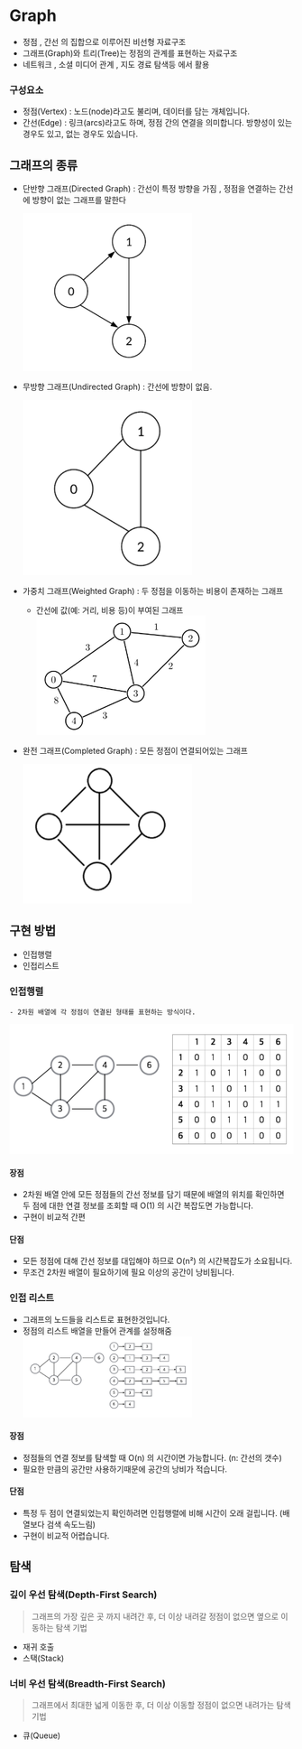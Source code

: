 # Graph

- 정점 , 간선 의 집합으로 이루어진 비선형 자료구조
- 그래프(Graph)와 트리(Tree)는 정점의 관계를 표현하는 자료구조
- 네트워크 , 소셜 미디어 관계 , 지도 경료 탐색등 에서 활용

### 구성요소

- 정점(Vertex) : 노드(node)라고도 불리며, 데이터를 담는 개체입니다.
- 간선(Edge) : 링크(arcs)라고도 하며, 정점 간의 연결을 의미합니다. 방향성이 있는 경우도 있고, 없는 경우도 있습니다.

## 그래프의 종류

- 단반향 그래프(Directed Graph) : 간선이 특정 방향을 가짐 , 정점을 연결하는 간선에 방향이 없는 그래프를 말한다

  <img src="image-1.png" alt="Directed Graph" width="300" />

- 무방향 그래프(Undirected Graph) : 간선에 방향이 없음.

  <img src="image.png" alt="Directed Graph" width="300" />

- 가중치 그래프(Weighted Graph) : 두 정점을 이동하는 비용이 존재하는 그래프
  - 간선에 값(예: 거리, 비용 등)이 부여된 그래프
    <img src="image-2.png" alt="Directed Graph" width="300" />
- 완전 그래프(Completed Graph) : 모든 정점이 연결되어있는 그래프

  <img src="image-5.png" alt="Directed Graph" width="300" />

## 구현 방법

- 인접행렬
- 인접리스트

### 인접행렬

    - 2차원 배열에 각 정점이 연결된 형태를 표현하는 방식이다.

![alt text](image-3.png)

#### 장점

- 2차원 배열 안에 모든 정점들의 간선 정보를 담기 때문에 배열의 위치를 확인하면 두 점에 대한 연결 정보를 조회할 때 O(1) 의 시간 복잡도면 가능합니다.
- 구현이 비교적 간편

#### 단점

- 모든 정점에 대해 간선 정보를 대입해야 하므로 O(n²) 의 시간복잡도가 소요됩니다.
- 무조건 2차원 배열이 필요하기에 필요 이상의 공간이 낭비됩니다.

### 인접 리스트

- 그래프의 노드들을 리스트로 표현한것입니다.
- 정점의 리스트 배열을 만들어 관계를 설정해줌
  <img src="image-4.png" alt="Directed Graph" width="300" />

#### 장점

- 정점들의 연결 정보를 탐색할 때 O(n) 의 시간이면 가능합니다. (n: 간선의 갯수)
- 필요한 만큼의 공간만 사용하기때문에 공간의 낭비가 적습니다.

#### 단점

- 특정 두 점이 연결되었는지 확인하려면 인접행렬에 비해 시간이 오래 걸립니다. (배열보다 검색 속도느림)
- 구현이 비교적 어렵습니다.

## 탐색

### 깊이 우선 탐색(Depth-First Search)

> 그래프의 가장 깊은 곳 까지 내려간 후, 더 이상 내려갈 정점이 없으면 옆으로 이동하는 탐색 기법

- 재귀 호출
- 스택(Stack)

### 너비 우선 탐색(Breadth-First Search)

> 그래프에서 최대한 넓게 이동한 후, 더 이상 이동할 정점이 없으면 내려가는 탐색 기법

- 큐(Queue)
